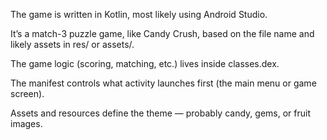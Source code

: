 The game is written in Kotlin, most likely using Android Studio.

It’s a match-3 puzzle game, like Candy Crush, based on the file name and likely assets in res/ or assets/.

The game logic (scoring, matching, etc.) lives inside classes.dex.

The manifest controls what activity launches first (the main menu or game screen).

Assets and resources define the theme — probably candy, gems, or fruit images.

